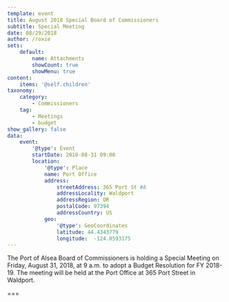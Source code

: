 ```yaml
---
template: event
title: August 2018 Special Board of Commissioners
subtitle: Special Meeting
date: 08/29/2018
author: /roxie
sets:
    default:
        name: Attachments
        showCount: true
        showMenu: true
content:
    items: '@self.children'
taxonomy:
    category: 
        - Commissioners
    tag: 
        - Meetings
        - budget
show_gallery: false
data:
    event:
        '@type': Event
        startDate: 2018-08-31 09:00
        location:
            '@type': Place
            name: Port Office
            address:
                streetAddress: 365 Port St #A
                addressLocality: Waldport
                addressRegion: OR
                postalCode: 97394
                addressCountry: US
            geo:
                '@type': GeoCoordinates
                latitude: 44.4343779
                longitude:  -124.0593175 
---
```


The Port of Alsea Board of Commissioners is holding a Special Meeting on Friday, August 31, 2018, at 9 a.m. to adopt a Budget Resolution for FY 2018-19. The meeting will be held at the Port Office at 365 Port Street in Waldport.

===


